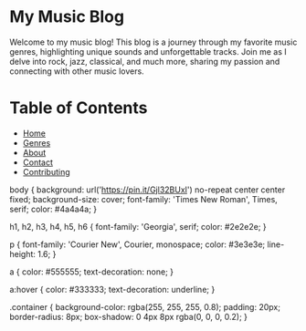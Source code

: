 # My Music Blog

Welcome to my music blog! This blog is a journey through my favorite music genres, highlighting unique sounds and unforgettable tracks. Join me as I delve into rock, jazz, classical, and much more, sharing my passion and connecting with other music lovers.

# Table of Contents
- [Home](#home)
- [Genres](#genres)
- [About](#about)
- [Contact](#contact)
- [Contributing](#contributing)

body {
    background: url('https://pin.it/Gjl32BUxI') no-repeat center center fixed;
    background-size: cover;
    font-family: 'Times New Roman', Times, serif;
    color: #4a4a4a;
}

h1, h2, h3, h4, h5, h6 {
    font-family: 'Georgia', serif;
    color: #2e2e2e;
}

p {
    font-family: 'Courier New', Courier, monospace;
    color: #3e3e3e;
    line-height: 1.6;
}

a {
    color: #555555;
    text-decoration: none;
}

a:hover {
    color: #333333;
    text-decoration: underline;
}

.container {
    background-color: rgba(255, 255, 255, 0.8);
    padding: 20px;
    border-radius: 8px;
    box-shadow: 0 4px 8px rgba(0, 0, 0, 0.2);
}
